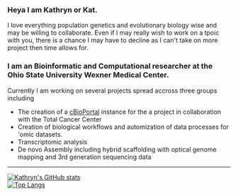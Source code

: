 ### Heya I am Kathryn or Kat.

I love everything population genetics and evolutionary biology wise and may be willing to collaborate. Even if I may really wish to work on a tpoic with you, there is a chance I may have to decline as I can't take on more project then time allows for. 

### I am an Bioinformatic and Computational researcher at the Ohio State University Wexner Medical Center.
Currently I am working on several projects spread accross three groups including
- The creation of a [cBioPortal](https://www.cbioportal.org/) instance for the a project in collaboration with the Total Cancer Center
- Creation of biological workflows and automization of data processes for 'omic datasets.
- Transcriptomic analysis 
- De novo Assembly including hybrid scaffolding with optical genome mapping and 3rd generation sequencing data

---
[![Kathryn's GitHub stats]([https://github-readme-stats.vercel.app/api?username=kekananen&theme=merko)](https://github.com/kekananen/github-readme-stats)
<br/>
[![Top Langs](https://github-readme-stats.vercel.app/api/top-langs/?username=kekananen&layout=compact)](https://github.com/kekananen/github-readme-stats)

<!--
**Kekananen/kekananen** is a ✨ _special_ ✨ repository because its `README.md` (this file) appears on your GitHub profile.
